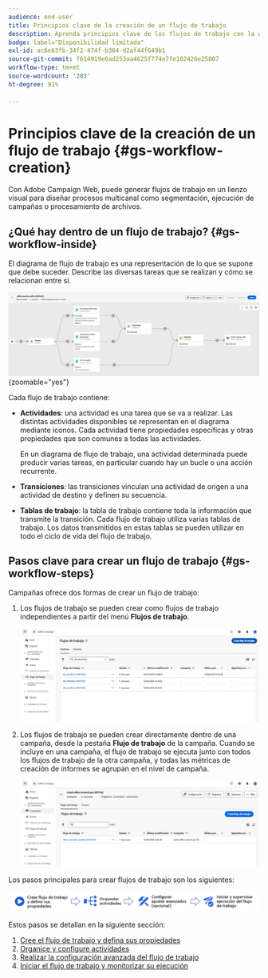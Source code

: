 ```yaml
---
audience: end-user
title: Principios clave de la creación de un flujo de trabajo
description: Aprenda principios clave de los flujos de trabajo con la web de Adobe Campaign
badge: label="Disponibilidad limitada"
exl-id: ac6e63fb-34f2-474f-b364-d2af44f649b1
source-git-commit: f614919e0ad253aa4625f774e7fe102426e25807
workflow-type: tm+mt
source-wordcount: '283'
ht-degree: 91%

---
```



# Principios clave de la creación de un flujo de trabajo {#gs-workflow-creation}

Con Adobe Campaign Web, puede generar flujos de trabajo en un lienzo visual para diseñar procesos multicanal como segmentación, ejecución de campañas o procesamiento de archivos.


## ¿Qué hay dentro de un flujo de trabajo? {#gs-workflow-inside}

El diagrama de flujo de trabajo es una representación de lo que se supone que debe suceder. Describe las diversas tareas que se realizan y cómo se relacionan entre sí.

![](assets/workflow-example.png) {zoomable=&quot;yes&quot;}

Cada flujo de trabajo contiene:

* **Actividades**: una actividad es una tarea que se va a realizar. Las distintas actividades disponibles se representan en el diagrama mediante iconos. Cada actividad tiene propiedades específicas y otras propiedades que son comunes a todas las actividades.

  En un diagrama de flujo de trabajo, una actividad determinada puede producir varias tareas, en particular cuando hay un bucle o una acción recurrente.

* **Transiciones**: las transiciones vinculan una actividad de origen a una actividad de destino y definen su secuencia.

* **Tablas de trabajo**: la tabla de trabajo contiene toda la información que transmite la transición. Cada flujo de trabajo utiliza varias tablas de trabajo. Los datos transmitidos en estas tablas se pueden utilizar en todo el ciclo de vida del flujo de trabajo.

## Pasos clave para crear un flujo de trabajo {#gs-workflow-steps}


Campañas ofrece dos formas de crear un flujo de trabajo:

1. Los flujos de trabajo se pueden crear como flujos de trabajo independientes a partir del menú **Flujos de trabajo**.

   ![](assets/create-a-standalone-wf.png)

1. Los flujos de trabajo se pueden crear directamente dentro de una campaña, desde la pestaña **Flujo de trabajo** de la campaña. Cuando se incluye en una campaña, el flujo de trabajo se ejecuta junto con todos los flujos de trabajo de la otra campaña, y todas las métricas de creación de informes se agrupan en el nivel de campaña.

   ![](assets/create-a-wf-from-a-campaign.png)


Los pasos principales para crear flujos de trabajo son los siguientes:

![](assets/workflow-creation-process.png)

Estos pasos se detallan en la siguiente sección:

1. [Cree el flujo de trabajo y defina sus propiedades](create-workflow.md)
1. [Organice y configure actividades](orchestrate-activities.md)
1. [Realizar la configuración avanzada del flujo de trabajo](workflow-settings.md)
1. [Iniciar el flujo de trabajo y monitorizar su ejecución](start-monitor-workflows.md)
